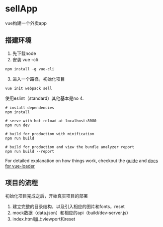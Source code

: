 # sellApp
vue构建一个外卖app

## 搭建环境
1. 先下载node
2. 安装 vue -cli
```
npm install -g vue-cli
```
3. 进入一个路径，初始化项目

```
vue init webpack sell
```
使用eslint（standard）其他基本是no
4.
``` 
# install dependencies
npm install

# serve with hot reload at localhost:8080
npm run dev

# build for production with minification
npm run build

# build for production and view the bundle analyzer report
npm run build --report
```
For detailed explanation on how things work, checkout the [guide](http://vuejs-templates.github.io/webpack/) and [docs for vue-loader](http://vuejs.github.io/vue-loader)
## 项目的流程
初始化项目完成之后，开始真实项目的部署
1. 建立完整的目录结构，以及引入相应的图片和fonts，reset
2. mock数据（data.json）和相应的api（build/dev-server.js）
3. index.html加上viewport和reset